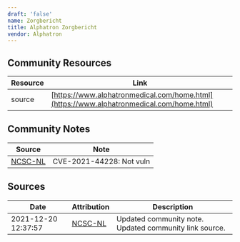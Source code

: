 ```yaml
---
draft: 'false'
name: Zorgbericht
title: Alphatron Zorgbericht
vendor: Alphatron
---
```



## Community Resources
| Resource | Link |
| --- | --- |
| source | [https://www.alphatronmedical.com/home.html](https://www.alphatronmedical.com/home.html) |

## Community Notes
| Source | Note |
| --- | --- |
| [NCSC-NL](https://github.com/NCSC-NL/log4shell/blob/main/software/README.md) | CVE-2021-44228: Not vuln </ul> |

## Sources
| Date | Attribution | Description |
| --- | --- | --- |
| 2021-12-20 12:37:57 | [NCSC-NL](https://github.com/NCSC-NL/log4shell/blob/main/software/README.md) | Updated community note. Updated community link source.  |
